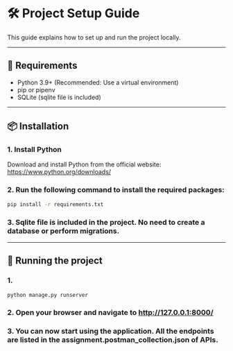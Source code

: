 # 🛠️ Project Setup Guide

This guide explains how to set up and run the project locally.

---

## 🚀 Requirements

- Python 3.9+ (Recommended: Use a virtual environment)
- pip or pipenv
-  SQLite (sqlite file is included)

---

## 📦 Installation

### 1. Install Python

Download and install Python from the official website: https://www.python.org/downloads/

### 2. Run the following command to install the required packages:

```bash
pip install -r requirements.txt
```

### 3. Sqlite file is included in the project. No need to create a database or perform migrations.

---

## 🚀 Running the project

### 1.

```bash
python manage.py runserver
```

### 2. Open your browser and navigate to http://127.0.0.1:8000/

### 3. You can now start using the application. All the endpoints are listed in the assignment.postman_collection.json of APIs.